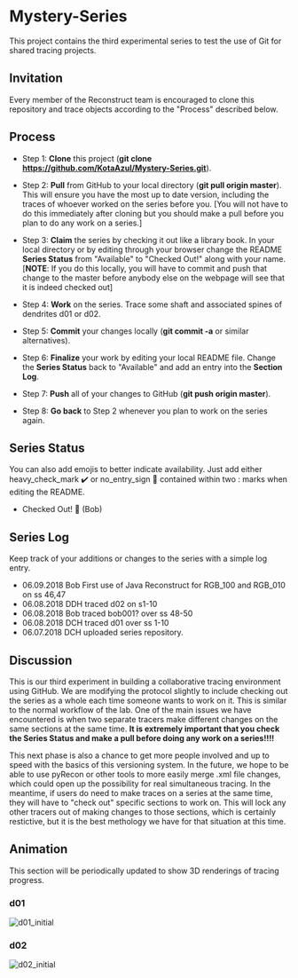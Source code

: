 # Mystery-Series
This project contains the third experimental series to test the use of Git for shared tracing projects.

## Invitation
Every member of the Reconstruct team is encouraged to clone this repository and trace objects according to the "Process" described below.

## Process

* Step 1: **Clone** this project (**git clone https://github.com/KotaAzul/Mystery-Series.git**).

* Step 2: **Pull** from GitHub to your local directory (**git pull origin master**). This will ensure you have the most up to date version, including the traces of whoever worked on the series before you. [You will not have to do this immediately after cloning but you should make a pull before you plan to do any work on a series.]

* Step 3: **Claim** the series by checking it out like a library book. In your local directory or by editing through your browser change the README **Series Status** from "Available" to "Checked Out!" along with your name. [**NOTE**: If you do this locally, you will have to commit and push that change to the master before anybody else on the webpage will see that it is indeed checked out]

* Step 4: **Work** on the series. Trace some shaft and associated spines of dendrites d01 or d02.

* Step 5: **Commit** your changes locally (**git commit -a** or similar alternatives). 

* Step 6: **Finalize** your work by editing your local README file. Change the **Series Status** back to "Available" and add an entry into the **Section Log**.

* Step 7: **Push** all of your changes to GitHub (**git push origin master**).

* Step 8: **Go back** to Step 2 whenever you plan to work on the series again.

## Series Status
You can also add emojis to better indicate availability. Just add either heavy_check_mark :heavy_check_mark: or no_entry_sign :no_entry_sign: contained within two : marks when editing the README.  

<!--- * Available :heavy_check_mark: --->
* Checked Out! :no_entry_sign: (Bob)

## Series Log
Keep track of your additions or changes to the series with a simple log entry.

* 06.09.2018 Bob First use of Java Reconstruct for RGB_100 and RGB_010 on ss 46,47
* 06.08.2018 DDH traced d02 on s1-10
* 06.08.2018 Bob traced bob001? over ss 48-50
* 06.08.2018 DCH traced d01 over ss 1-10
* 06.07.2018 DCH uploaded series repository.

## Discussion

This is our third experiment in building a collaborative tracing environment using GitHub. We are modifying the protocol slightly to include checking out the series as a whole each time someone wants to work on it. This is similar to the normal workflow of the lab. One of the main issues we have encountered is when two separate tracers make different changes on the same sections at the same time. **It is extremely important that you check the Series Status and make a pull before doing any work on a series!!!!** 

This next phase is also a chance to get more people involved and up to speed with the basics of this versioning system. In the future, we hope to be able to use pyRecon or other tools to more easily merge .xml file changes, which could open up the possibility for real simultaneous tracing. In the meantime, if users do need to make traces on a series at the same time, they will have to "check out" specific sections to work on. This will lock any other tracers out of making changes to those sections, which is certainly restictive, but it is the best methology we have for that situation at this time. 


## Animation
This section will be periodically updated to show 3D renderings of tracing progress.

### d01
![d01_initial](animations/d01_initial.gif?raw=true "d01_initial")

### d02
![d02_initial](animations/d02_initial.gif?raw=true "d02_initial")
